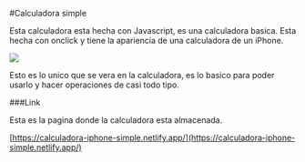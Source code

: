 #Calculadora simple

Esta calculadora esta hecha con Javascript, es una calculadora basica. Esta hecha con onclick y tiene la apariencia de una calculadora de un iPhone.

![](https://i.ibb.co/vVP5McH/image.png)

Esto es lo unico que se vera en la calculadora, es lo basico para poder usarlo y hacer operaciones de casi todo tipo.

###Link

Esta es la pagina donde la calculadora esta almacenada.

[https://calculadora-iphone-simple.netlify.app/](https://calculadora-iphone-simple.netlify.app/)
